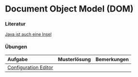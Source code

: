 # Document Object Model (DOM) #

<a href='Hidden comment: 
In diesem Abschnitt geht es um die XML-Verarbeitung mit [http://www.jdom.org/ JDOM].
'></a>


### Literatur ###

[Java ist auch eine Insel](http://openbook.galileocomputing.de/javainsel8/javainsel_15_006.htm)


### Übungen ###
| **Aufgabe** | **Musterlösung** | **Bemerkungen** |
|:------------|:------------------|:----------------|
| [Configuration Editor](uebung_xml_dom_config_editor.md) |  |  |